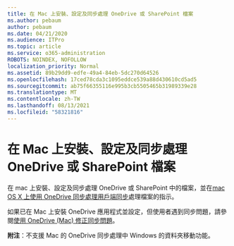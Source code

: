 ```yaml
---
title: 在 Mac 上安裝、設定及同步處理 OneDrive 或 SharePoint 檔案
ms.author: pebaum
author: pebaum
ms.date: 04/21/2020
ms.audience: ITPro
ms.topic: article
ms.service: o365-administration
ROBOTS: NOINDEX, NOFOLLOW
localization_priority: Normal
ms.assetid: 89b29dd9-edfe-49a4-84eb-5dc270d64526
ms.openlocfilehash: 17ced78cda3c1095eddce539a88d430610cd5ad5
ms.sourcegitcommit: ab75f66355116e995b3cb5505465b31989339e28
ms.translationtype: MT
ms.contentlocale: zh-TW
ms.lasthandoff: 08/13/2021
ms.locfileid: "58321816"
---
```

# <a name="install-setup-and-sync-onedrive-or-sharepoint-files-on-mac"></a>在 Mac 上安裝、設定及同步處理 OneDrive 或 SharePoint 檔案 

在 mac 上安裝、設定及同步處理 OneDrive 或 SharePoint 中的檔案，並在[mac OS X 上使用 OneDrive 同步處理用戶端同步](https://support.office.com/article/sync-files-with-the-onedrive-sync-client-on-mac-os-x-d11b9f29-00bb-4172-be39-997da46f913f)處理檔案的指示。

如果已在 Mac 上安裝 OneDrive 應用程式並設定，但使用者遇到同步問題，請參閱[使用 OneDrive (Mac) 修正同步問題](https://support.office.com/article/fix-onedrive-sync-problems-on-a-mac-af3012d7-13ec-4ac9-bbb1-ebcd2a0cd756)。

**附注**：不支援 Mac 的 OneDrive 同步處理中 Windows 的資料夾移動功能。




